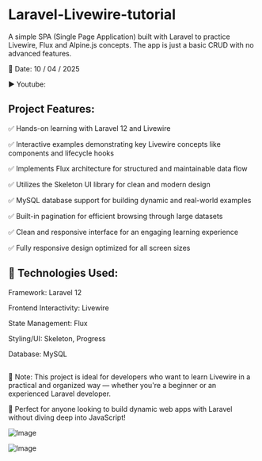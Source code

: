 # Laravel-Livewire-tutorial

A simple SPA (Single Page Application) built with Laravel to practice Livewire, Flux and Alpine.js concepts. The app is just a basic CRUD with no advanced features.

📅 Date: 10 / 04 / 2025

▶️ Youtube: 

## Project Features:

✅ Hands-on learning with Laravel 12 and Livewire

✅ Interactive examples demonstrating key Livewire concepts like components and lifecycle hooks

✅ Implements Flux architecture for structured and maintainable data flow

✅ Utilizes the Skeleton UI library for clean and modern design

✅ MySQL database support for building dynamic and real-world examples

✅ Built-in pagination for efficient browsing through large datasets

✅ Clean and responsive interface for an engaging learning experience

✅ Fully responsive design optimized for all screen sizes


## 🔧 Technologies Used:
Framework: Laravel 12

Frontend Interactivity: Livewire

State Management: Flux

Styling/UI: Skeleton, Progress

Database: MySQL

##

📌 Note: This project is ideal for developers who want to learn Livewire in a practical and organized way — whether you're a beginner or an experienced Laravel developer.

📢 Perfect for anyone looking to build dynamic web apps with Laravel without diving deep into JavaScript!




![Image](https://github.com/user-attachments/assets/065c52d8-30fa-4fb2-9457-7c7426b100ad)


![Image](https://github.com/user-attachments/assets/1a0e49db-6984-4166-b8ae-55aec6566af4)
